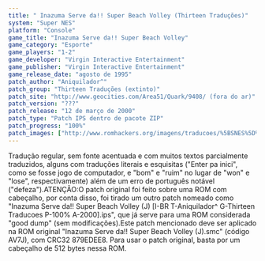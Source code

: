 ```yaml
---
title: " Inazuma Serve da!! Super Beach Volley (Thirteen Traduções)"
system: "Super NES"
platform: "Console"
game_title: "Inazuma Serve da!! Super Beach Volley"
game_category: "Esporte"
game_players: "1-2"
game_developer: "Virgin Interactive Entertainment"
game_publisher: "Virgin Interactive Entertainment"
game_release_date: "agosto de 1995"
patch_author: "Aniquilador^"
patch_group: "Thirteen Traduções (extinto)"
patch_site: "http://www.geocities.com/Area51/Quark/9408/ (fora do ar)"
patch_version: "???"
patch_release: "12 de março de 2000"
patch_type: "Patch IPS dentro de pacote ZIP"
patch_progress: "100%"
patch_images: ["http://www.romhackers.org/imagens/traducoes/%5BSNES%5D%20Inazuma%20Serve%20da!!%20Super%20Beach%20Volley%20-%20Thirteen%20Traducoes%20-%201.png","http://www.romhackers.org/imagens/traducoes/%5BSNES%5D%20Inazuma%20Serve%20da!!%20Super%20Beach%20Volley%20-%20Thirteen%20Traducoes%20-%202.png","http://www.romhackers.org/imagens/traducoes/%5BSNES%5D%20Inazuma%20Serve%20da!!%20Super%20Beach%20Volley%20-%20Thirteen%20Traducoes%20-%203.png"]
---
```

Tradução regular, sem fonte acentuada e com muitos textos parcialmente traduzidos, alguns com traduções literais e esquisitas ("Enter pa inici", como se fosse jogo de computador, e "bom" e "ruim" no lugar de "won" e "lose", respectivamente) além de um erro de português notável ("defeza").ATENÇÃO:O patch original foi feito sobre uma ROM com cabeçalho, por conta disso, foi tirado um outro patch nomeado como "Inazuma Serve da!! Super Beach Volley (J) [I-BR T-Aniquilador^ G-Thirteen Traducoes P-100% A-2000].ips", que já serve para uma ROM considerada "good dump" (sem modificações).Este patch mencionado deve ser aplicado na ROM original "Inazuma Serve da!! Super Beach Volley (J).smc" (código AV7J), com CRC32 879EDEE8. Para usar o patch original, basta por um cabeçalho de 512 bytes nessa ROM.